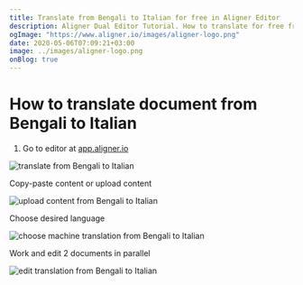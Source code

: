```yaml
---
title: Translate from Bengali to Italian for free in Aligner Editor
description: Aligner Dual Editor Tutorial. How to translate for free from Bengali to Italian. Aligner is multilingual document management platform. 
ogImage: "https://www.aligner.io/images/aligner-logo.png"
date: 2020-05-06T07:09:21+03:00
image: ../images/aligner-logo.png
onBlog: true
---
```


# How to translate document from Bengali to Italian

1. Go to editor at [app.aligner.io](https://app.aligner.io "Aligner App web page")

![translate from Bengali to Italian](../aligner-blank-editor.png "translate from Bengali to Italian")

Copy-paste content or upload content

![upload content from Bengali to Italian](../aligner-uploaded-document.png "upload content from Bengali to Italian")

Choose desired language

![choose machine translation from Bengali to Italian](../aligner-language-dropdown.png "choose machine translation from Bengali to Italian")

Work and edit 2 documents in parallel

![edit translation from Bengali to Italian](../aligner-double-sitded-editor.png "edit translation from Bengali to Italian")


